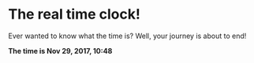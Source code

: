 # The real time clock!

Ever wanted to know what the time is? Well, your journey is about to end!

**The time is Nov 29, 2017, 10:48**